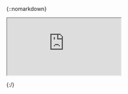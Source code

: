 {::nomarkdown}

<iframe src="https://towardsdatascience.com/bringing-the-best-out-of-jupyter-notebooks-for-data-science-f0871519ca29"></iframe>

{:/}


